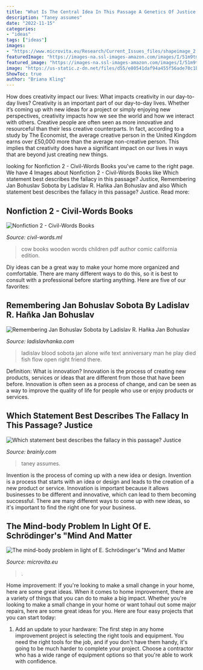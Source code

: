 ```yaml
---
title: "What Is The Central Idea In This Passage A Genetics Of Justice : The Mind-body Problem In Light Of E. Schrödinger&#039;s &quot;mind And Matter"
description: "Taney assumes"
date: "2022-11-15"
categories:
- "ideas"
tags: ["ideas"]
images:
- "https://www.microvita.eu/Research/Current_Issues_files/shapeimage_2.png"
featuredImage: "https://images-na.ssl-images-amazon.com/images/I/51m9tmnOs2L._SX265_BO1,204,203,200_.jpg"
featured_image: "https://images-na.ssl-images-amazon.com/images/I/51m9tmnOs2L._SX265_BO1,204,203,200_.jpg"
image: "https://us-static.z-dn.net/files/d55/e80541daf94a455f56ade70c1bf6d3de.png"
ShowToc: true
author: "Briana Kling"
---
```



How does creativity impact our lives: What impacts creativity in our day-to-day lives?
Creativity is an important part of our day-to-day lives. Whether it’s coming up with new ideas for a project or simply enjoying new perspectives, creativity impacts how we see the world and how we interact with others. Creative people are often seen as more innovative and resourceful than their less creative counterparts. In fact, according to a study by The Economist, the average creative person in the United Kingdom earns over £50,000 more than the average non-creative person. This implies that creativity does have a significant impact on our lives in ways that are beyond just creating new things.

	

		
looking for Nonfiction 2 - Civil-Words Books you've came to the right page. We have 4 Images about Nonfiction 2 - Civil-Words Books like Which statement best describes the fallacy in this passage? Justice, Remembering Jan Bohuslav Sobota by Ladislav R. Haňka Jan Bohuslav and also Which statement best describes the fallacy in this passage? Justice. Read more:
		
    
## Nonfiction 2 - Civil-Words Books

<img loading=lazy src="https://images-na.ssl-images-amazon.com/images/I/51m9tmnOs2L._SX265_BO1,204,203,200_.jpg" onerror="this.onerror=null;this.src='https://tse3.mm.bing.net/th?id=OIP.UKj7n4EUYFyvR31FwY-IcQAAAA&amp;pid=15.1';" alt="Nonfiction 2 - Civil-Words Books">

_Source: civil-words.ml_

>cow books wooden words children pdf author comic california edition. 

	

Diy ideas can be a great way to make your home more organized and comfortable. There are many different ways to do this, so it is best to consult with a professional before starting anything. Here are five of our favorites: 

    
## Remembering Jan Bohuslav Sobota By Ladislav R. Haňka Jan Bohuslav

<img loading=lazy src="http://ladislavhanka.com/Ladislav_Hanka_Etchings/Sobota_text_files/droppedImage.jpg" onerror="this.onerror=null;this.src='https://tse2.mm.bing.net/th?id=OIP.tGBXo5Lk0RerO31cedG2fQAAAA&amp;pid=15.1';" alt="Remembering Jan Bohuslav Sobota by Ladislav R. Haňka Jan Bohuslav">

_Source: ladislavhanka.com_

>ladislav blood sobota jan alone wife text anniversary man he play died fish flow open right friend there. 

	

Definition: What is innovation?
Innovation is the process of creating new products, services or ideas that are different from those that have been before. Innovation is often seen as a process of change, and can be seen as a way to improve the quality of life for people who use or enjoy products or services.

    
## Which Statement Best Describes The Fallacy In This Passage? Justice

<img loading=lazy src="https://us-static.z-dn.net/files/d55/e80541daf94a455f56ade70c1bf6d3de.png" onerror="this.onerror=null;this.src='https://tse1.mm.bing.net/th?id=OIP.TB-Fiw-j2jUyzMFbXH0xXgHaEK&amp;pid=15.1';" alt="Which statement best describes the fallacy in this passage? Justice">

_Source: brainly.com_

>taney assumes. 

	

Invention is the process of coming up with a new idea or design.
Invention is a process that starts with an idea or design and leads to the creation of a new product or service. Innovation is important because it allows businesses to be different and innovative, which can lead to them becoming successful. There are many different ways to come up with new ideas, so it's important to find the right one for your business.

    
## The Mind-body Problem In Light Of E. Schrödinger&#039;s &quot;Mind And Matter

<img loading=lazy src="https://www.microvita.eu/Research/Current_Issues_files/shapeimage_2.png" onerror="this.onerror=null;this.src='https://tse3.mm.bing.net/th?id=OIP.9ezgiSB0j39QISTvu_jjbgAAAA&amp;pid=15.1';" alt="The mind-body problem in light of E. Schrödinger&#039;s &quot;Mind and Matter">

_Source: microvita.eu_

>. 

	

Home improvement: If you're looking to make a small change in your home, here are some great ideas.
When it comes to home improvement, there are a variety of things that you can do to make a big impact. Whether you're looking to make a small change in your home or want tohaul out some major repairs, here are some great ideas for you. Here are four easy projects that you can start today:
1) Add an update to your hardware: The first step in any home improvement project is selecting the right tools and equipment. You need the right tools for the job, and if you don't have them handy, it's going to be much harder to complete your project. Choose a contractor who has a wide range of equipment options so that you're able to work with confidence.

